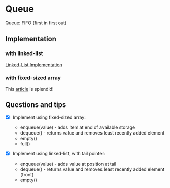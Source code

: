 # Queue

Queue: FIFO (first in first out)


## Implementation

### with linked-list

[Linked-List Implementation](http://www.cs.bu.edu/teaching/c/queue/linked-list/types.html)

### with fixed-sized array

This [article](https://www.cs.bu.edu/teaching/c/queue/array/types.html) is splendid!

## Questions and tips

- [x] Implement using fixed-sized array:
    - enqueue(value) - adds item at end of available storage
    - dequeue() - returns value and removes least recently added element
    - empty()
    - full()

- [x] Implement using linked-list, with tail pointer:
    - enqueue(value) - adds value at position at tail
    - dequeue() - returns value and removes least recently added element (front)
    - empty()
